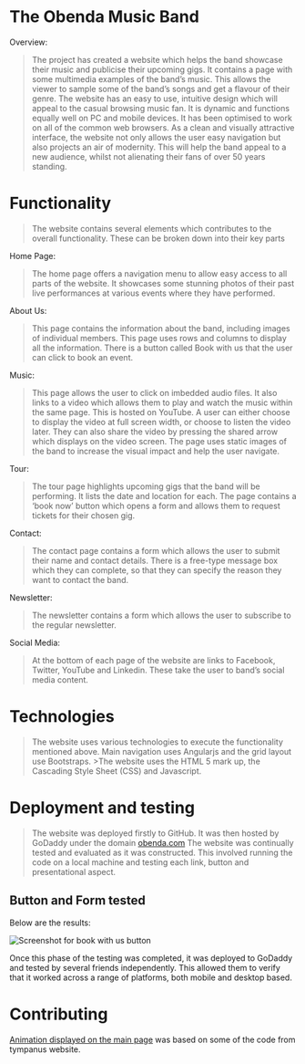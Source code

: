 # The Obenda Music Band

Overview:

> The project has created a website which helps the band showcase their music and publicise their upcoming gigs. It contains a page with some multimedia examples of the band’s music. This allows the viewer to sample some of the band’s songs and get a flavour of their genre. 
The website has an easy to use, intuitive design which will appeal to the casual browsing music fan. It is dynamic and functions equally well on PC and mobile devices. It has been optimised to work on all of the common web browsers.
As a clean and visually attractive interface, the website not only allows the user easy navigation but also projects an air of modernity. This will help the band appeal to a new audience, whilst not alienating their fans of over 50 years standing.



# Functionality
> The website contains several elements which contributes to the overall functionality. These can be broken down into their key parts 

Home Page:
> The home page offers a navigation menu to allow easy access to all parts of the website. It showcases some stunning photos of their past live performances at various events where they have performed.

About Us:
> This page contains the information about the band, including images of individual members. This page uses rows and columns to display all the information.
There is a button called Book with us that the user can click to book an event.


Music:
> This page allows the user to click on imbedded audio files. It also links to a video which allows them to play and watch the music within the same page. This is hosted on YouTube.
A user can either choose to display the video at full screen width, or choose to listen the video later. They can also share the video by pressing the shared arrow which displays on the video screen.
The page uses static images of the band to increase the visual impact and help the user navigate.

Tour:
> The tour page highlights upcoming gigs that the band will be performing. It lists the date and location for each.
> The page contains a ‘book now’ button which opens a form and allows them to request tickets for their chosen gig.

Contact:
> The contact page contains a form which allows the user to submit their name and contact details. There is a free-type message box which they can complete, so that they can specify the reason they want to contact the band.

Newsletter:
> The newsletter contains a form which allows the user to subscribe to the regular newsletter.


Social Media:
> At the bottom of each page of the website are links to Facebook, Twitter, YouTube and Linkedin. These take the user to band’s social media content.

# Technologies
> The website uses various technologies to execute the functionality mentioned above. Main navigation uses Angularjs and the grid layout use Bootstraps. >The website uses the HTML 5 mark up, the Cascading Style Sheet (CSS) and Javascript.


# Deployment and testing

> The website was deployed firstly to GitHub. It was then hosted by GoDaddy under the domain [obenda.com]( www.obenda.com)
> The website was continually tested and evaluated as it was constructed. This involved running the code on a local machine and testing each link, button and presentational aspect.

## Button and Form tested

Below are the results:

![Screenshot for book with us button](bookus.jpg)







Once this phase of the testing was completed, it was deployed to GoDaddy and tested by several friends independently. This allowed them to verify that it worked across a range of platforms, both mobile and desktop based.


# Contributing
[Animation displayed on the main page](https://tympanus.net/codrops/2012/01/02/fullscreen-background-image-slideshow-with-css3/) was based on some of the code from tympanus website.

